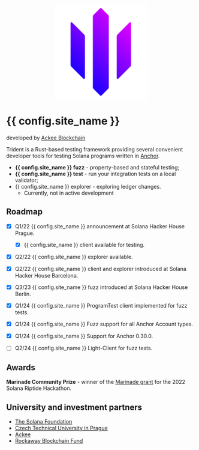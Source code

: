 <div align="center">
  <img height="250" width="250" src="images/trident-badge.png" alt="Trident Logo"/>
</div>


# {{ config.site_name }}

developed by [Ackee Blockchain](https://ackeeblockchain.com)

Trident is a Rust-based testing framework providing several convenient developer tools for testing Solana programs written in [Anchor](https://www.anchor-lang.com/).

- **{{ config.site_name }} fuzz** - property-based and stateful testing;
- **{{ config.site_name }} test** - run your integration tests on a local validator;
- {{ config.site_name }} explorer - exploring ledger changes.
    - Currently, not in active development

## Roadmap

- [x] Q1/22 {{ config.site_name }} announcement at Solana Hacker House Prague.
    - [x] {{ config.site_name }} client available for testing.
- [x] Q2/22 {{ config.site_name }} explorer available.
- [x] Q2/22 {{ config.site_name }} client and explorer introduced at Solana Hacker House Barcelona.
- [X] Q3/23 {{ config.site_name }} fuzz introduced at Solana Hacker House Berlin.
- [X] Q1/24 {{ config.site_name }} ProgramTest client implemented for fuzz tests.
- [X] Q1/24 {{ config.site_name }} Fuzz support for all Anchor Account types.
- [X] Q1/24 {{ config.site_name }} Support for Anchor 0.30.0.
- [ ] Q2/24 {{ config.site_name }} Light-Client for fuzz tests.


## Awards

**Marinade Community Prize** - winner of the [Marinade grant](https://solana.blog/riptide-hackathon-winners/) for the 2022 Solana Riptide Hackathon.


## University and investment partners

- [The Solana Foundation](https://solana.org/)
- [Czech Technical University in Prague](https://www.cvut.cz/en)
- [Ackee](https://www.ackee.cz/)
- [Rockaway Blockchain Fund](https://rbf.capital/)
